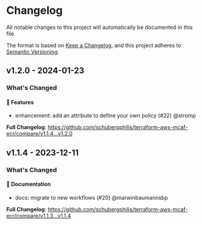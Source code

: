 # Changelog

All notable changes to this project will automatically be documented in this file.

The format is based on [Keep a Changelog](https://keepachangelog.com/en/1.0.0/),
and this project adheres to [Semantic Versioning](https://semver.org/spec/v2.0.0.html).

## v1.2.0 - 2024-01-23

### What's Changed

#### 🚀 Features

* enhancement: add an attribute to define your own policy (#22) @stromp

**Full Changelog**: https://github.com/schubergphilis/terraform-aws-mcaf-ecr/compare/v1.1.4...v1.2.0

## v1.1.4 - 2023-12-11

### What's Changed

#### 📖 Documentation

* docs: migrate to new workflows (#20) @marwinbaumannsbp

**Full Changelog**: https://github.com/schubergphilis/terraform-aws-mcaf-ecr/compare/v1.1.3...v1.1.4
